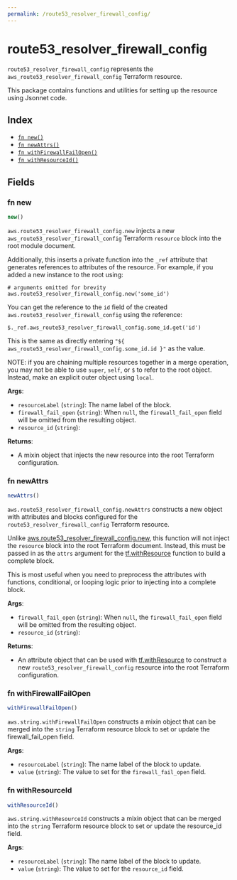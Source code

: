 ```yaml
---
permalink: /route53_resolver_firewall_config/
---
```


# route53_resolver_firewall_config

`route53_resolver_firewall_config` represents the `aws_route53_resolver_firewall_config` Terraform resource.



This package contains functions and utilities for setting up the resource using Jsonnet code.


## Index

* [`fn new()`](#fn-new)
* [`fn newAttrs()`](#fn-newattrs)
* [`fn withFirewallFailOpen()`](#fn-withfirewallfailopen)
* [`fn withResourceId()`](#fn-withresourceid)

## Fields

### fn new

```ts
new()
```


`aws.route53_resolver_firewall_config.new` injects a new `aws_route53_resolver_firewall_config` Terraform `resource`
block into the root module document.

Additionally, this inserts a private function into the `_ref` attribute that generates references to attributes of the
resource. For example, if you added a new instance to the root using:

    # arguments omitted for brevity
    aws.route53_resolver_firewall_config.new('some_id')

You can get the reference to the `id` field of the created `aws.route53_resolver_firewall_config` using the reference:

    $._ref.aws_route53_resolver_firewall_config.some_id.get('id')

This is the same as directly entering `"${ aws_route53_resolver_firewall_config.some_id.id }"` as the value.

NOTE: if you are chaining multiple resources together in a merge operation, you may not be able to use `super`, `self`,
or `$` to refer to the root object. Instead, make an explicit outer object using `local`.

**Args**:
  - `resourceLabel` (`string`): The name label of the block.
  - `firewall_fail_open` (`string`):  When `null`, the `firewall_fail_open` field will be omitted from the resulting object.
  - `resource_id` (`string`): 

**Returns**:
- A mixin object that injects the new resource into the root Terraform configuration.


### fn newAttrs

```ts
newAttrs()
```


`aws.route53_resolver_firewall_config.newAttrs` constructs a new object with attributes and blocks configured for the `route53_resolver_firewall_config`
Terraform resource.

Unlike [aws.route53_resolver_firewall_config.new](#fn-route53_resolver_firewall_confignew), this function will not inject the `resource`
block into the root Terraform document. Instead, this must be passed in as the `attrs` argument for the
[tf.withResource](https://github.com/tf-libsonnet/core/tree/main/docs#fn-withresource) function to build a complete block.

This is most useful when you need to preprocess the attributes with functions, conditional, or looping logic prior to
injecting into a complete block.

**Args**:
  - `firewall_fail_open` (`string`):  When `null`, the `firewall_fail_open` field will be omitted from the resulting object.
  - `resource_id` (`string`): 

**Returns**:
  - An attribute object that can be used with [tf.withResource](https://github.com/tf-libsonnet/core/tree/main/docs#fn-withresource) to construct a new `route53_resolver_firewall_config` resource into the root Terraform configuration.


### fn withFirewallFailOpen

```ts
withFirewallFailOpen()
```

`aws.string.withFirewallFailOpen` constructs a mixin object that can be merged into the `string`
Terraform resource block to set or update the firewall_fail_open field.



**Args**:
  - `resourceLabel` (`string`): The name label of the block to update.
  - `value` (`string`): The value to set for the `firewall_fail_open` field.


### fn withResourceId

```ts
withResourceId()
```

`aws.string.withResourceId` constructs a mixin object that can be merged into the `string`
Terraform resource block to set or update the resource_id field.



**Args**:
  - `resourceLabel` (`string`): The name label of the block to update.
  - `value` (`string`): The value to set for the `resource_id` field.
